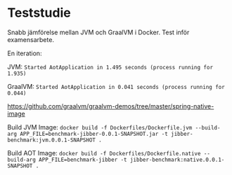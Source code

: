 # Teststudie
Snabb jämförelse mellan JVM och GraalVM i Docker. Test inför examensarbete.

En iteration:

JVM: ```Started AotApplication in 1.495 seconds (process running for 1.935)```

GraalVM: ```Started AotApplication in 0.041 seconds (process running for 0.044)```

https://github.com/graalvm/graalvm-demos/tree/master/spring-native-image

Build JVM Image: ```docker build -f Dockerfiles/Dockerfile.jvm --build-arg APP_FILE=benchmark-jibber-0.0.1-SNAPSHOT.jar -t jibber-benchmark:jvm.0.0.1-SNAPSHOT .```


Build AOT Image: ```docker build -f Dockerfiles/Dockerfile.native --build-arg APP_FILE=benchmark-jibber -t jibber-benchmark:native.0.0.1-SNAPSHOT .```
